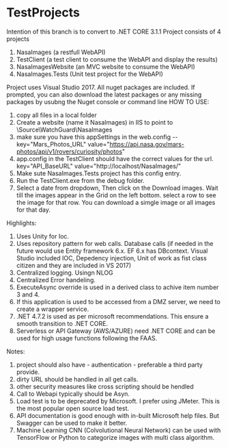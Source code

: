 # TestProjects
Intention of this branch is to convert to .NET CORE 3.1.1
Project consists of 4 projects
1) NasaImages (a restfull WebAPI)
2) TestClient (a test client to consume the WebAPI and display the results)
3) NasaImagesWebsite (an MVC website to consume the WebAPI)
4) NasaImages.Tests (Unit test project for the WebAPI)

Project uses Visual Studio 2017. All nuget packages are included. If prompted, you can also download the latest packages or any missing packages
by usubng the Nuget console or command line
HOW TO USE:
1) copy all files in a local folder
3) Create a website (name it NasaImages) in IIS to point to <Root>\Source\WatchGuard\NasaImages
4) make sure you have this appSettings in the web.config -- key="Mars_Photos_URL" value="https://api.nasa.gov/mars-photos/api/v1/rovers/curiosity/photos"
5) app.config in the TestClient should have the correct values for the url. key="API_BaseURL" value="http://localhost/NasaImages/"
6) Make sute NasaImages.Tests project has this config entry. <add key="Mars_Photos_URL" value="https://api.nasa.gov/mars-photos/api/v1/rovers/curiosity/photos" />
7) Run the TestClient.exe from the debug folder.
8) Select a date from dropdown, Then click on the Download images. Wait till the images appear in the Grid on the left bottom.
  select a row to see the image for that row. 
  You can download a simgle image or all images for that day.

Highlights:
1) Uses Unity for Ioc. 
2) Uses repository pattern for web calls. Database calls (if needed in the future would use Entity framework 6.x. EF 6.x has DBcontext.
Visual Studio included IOC, Depedency injection, Unit of work as fist class citizen and they are included in VS 2017)
3) Centralized logging. Usingn NLOG
4) Centralized Error handeling.
5) ExecuteAsync override is used in a derived class to achive item number 3 and 4.
6) If this application is used to be accessed from a DMZ server, we need to create a wrapper service.
7) .NET 4.7.2 is used as per microsoft recommendations. This ensure a smooth transition to .NET CORE.
8) Serverless or API Gateway (AWS/AZURE) need .NET CORE and can be used for high usage functions following the FAAS.

Notes:
1) project should also have - authentication - preferable a third party provide.
2) dirty URL should be handled in all get calls.
3) other security measures like cross scripting should be hendled
4) Call to Webapi typically should be Asyn.
5) Load test is to be deprecated by Microsoft. I prefer using JMeter. This is the most popular open source load test.
6) API documentation is good enough with in-built Microsoft help files. But Swagger can be used to make it better.
7) Machine Learning CNN (Colvolutional Neural Network) can be used with TensorFlow or Python to categorize images with multi class algorithm.

